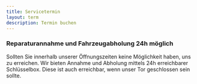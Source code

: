 ```yaml
---
title: Servicetermin
layout: term
description: Termin buchen
---
```


### Reparaturannahme und Fahrzeugabholung 24h möglich
Sollten Sie innerhalb unserer Öffnungszeiten keine Möglichkeit haben, uns zu erreichen. Wir bieten Annahme und Abholung mittels 24h erreichbarer Schlüsselbox. Diese ist auch erreichbar, wenn unser Tor geschlossen sein sollte.